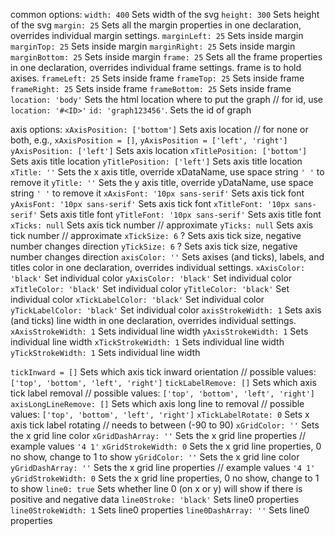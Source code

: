 common options:
  `width: 400`  Sets width of the svg
  `height: 300`  Sets height of the svg
  `margin: 25` Sets all the margin properties in one declaration, overrides individual margin settings.
  `marginLeft: 25` Sets inside margin
  `marginTop: 25` Sets inside margin
  `marginRight: 25` Sets inside margin
  `marginBottom: 25` Sets inside margin
  `frame: 25` Sets all the frame properties in one declaration, overrides individual frame settings. frame is to hold axises.
  `frameLeft: 25` Sets inside frame
  `frameTop: 25` Sets inside frame
  `frameRight: 25` Sets inside frame
  `frameBottom: 25` Sets inside frame
  `location: 'body'` Sets the html location where to put the graph   // for id, use `location: '#<ID>'`
  `id: 'graph123456'`.  Sets the id of graph

  axis options:
  `xAxisPosition: ['bottom']`  Sets axis location   // for none or both, e.g., `xAxisPosition = []`, `yAxisPosition = ['left', 'right']`
  `yAxisPosition: ['left']`  Sets axis location
  `xTitlePosition: ['bottom']` Sets axis title location
  `yTitlePosition: ['left']` Sets axis title location
  `xTitle: ''` Sets the x axis title, override xDataName, use space string `' '` to remove it
  `yTitle: ''` Sets the y axis title, override yDataName, use space string `' '` to remove it
  `xAxisFont: '10px sans-serif'` Sets axis tick font
  `yAxisFont: '10px sans-serif'` Sets axis tick font
  `xTitleFont: '10px sans-serif'` Sets axis title font
  `yTitleFont: '10px sans-serif'` Sets axis title font
  `xTicks: null` Sets axis tick number  // approximate
  `yTicks: null` Sets axis tick number  // approximate
  `xTickSize: 6` ? Sets axis tick size, negative number changes direction
  `yTickSize: 6` ? Sets axis tick size, negative number changes direction
  `axisColor: ''` Sets axises (and ticks), labels, and titles color in one declaration, overrides individual settings.
  `xAxisColor: 'black'` Set individual color
  `yAxisColor: 'black'` Set individual color
  `xTitleColor: 'black'` Set individual color
  `yTitleColor: 'black'` Set individual color
  `xTickLabelColor: 'black'` Set individual color
  `yTickLabelColor: 'black'` Set individual color
  `axisStrokeWidth: 1` Sets axis (and ticks) line width in one declaration, overrides individual settings.
  `xAxisStrokeWidth: 1` Sets individual line width
  `yAxisStrokeWidth: 1` Sets individual line width
  `xTickStrokeWidth: 1` Sets individual line width
  `yTickStrokeWidth: 1` Sets individual line width

  `tickInward = []` Sets which axis tick inward orientation // possible values: `['top', 'bottom', 'left', 'right']`
  `tickLabelRemove: []` Sets which axis tick label removal // possible values: `['top', 'bottom', 'left', 'right']`
  `axisLongLineRemove: []` Sets which axis long line to removal // possible values: `['top', 'bottom', 'left', 'right']`
  `xTickLabelRotate: 0` Sets x axis tick label rotating // needs to between (-90 to 90)
  `xGridColor: ''` Sets the x grid line color
  `xGridDashArray: ''` Sets the x grid line properties  // example values `'4 1'`
  `xGridStrokeWidth: 0` Sets the x grid line properties, 0 no show, change to 1 to show
  `yGridColor: ''` Sets the x grid line color
  `yGridDashArray: ''` Sets the x grid line properties  // example values `'4 1'`
  `yGridStrokeWidth: 0` Sets the x grid line properties, 0 no show, change to 1 to show
  `line0: true` Sets whether line 0 (on x or y) will show if there is positive and negative data
  `line0Stroke: 'black'` Sets line0 properties
  `line0StrokeWidth: 1` Sets line0 properties
  `line0DashArray: ''` Sets line0 properties



